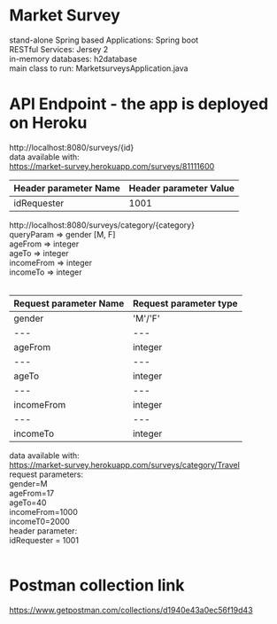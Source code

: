 # Market Survey
stand-alone Spring based Applications: Spring boot<br>
RESTful Services: Jersey 2<br>
in-memory databases: h2database<br>
main class to run: MarketsurveysApplication.java 

# API Endpoint - the app is deployed on Heroku
http://localhost:8080/surveys/{id}<br>
data available with:<br>
https://market-survey.herokuapp.com/surveys/81111600<br>
 
| Header parameter Name | Header parameter Value |
| --- | --- |
| idRequester | 1001 |


http://localhost:8080/surveys/category/{category}<br>
queryParam => gender [M, F]<br>
ageFrom => integer<br>
ageTo => integer<br>
incomeFrom => integer<br>
incomeTo => integer<br><br>

| Request parameter Name | Request parameter type |
| --- | --- |
| gender | 'M'/'F' |
| --- | --- |
| ageFrom | integer |
| --- | --- |
| ageTo | integer |
| --- | --- |
| incomeFrom | integer |
| --- | --- |
| incomeTo | integer |



data available with:<br>
https://market-survey.herokuapp.com/surveys/category/Travel<br>
request parameters:<br>
gender=M<br>
ageFrom=17<br>
ageTo=40<br>
incomeFrom=1000<br>
incomeT0=2000<br>
header parameter: <br>
idRequester = 1001<br><br>

# Postman collection link
https://www.getpostman.com/collections/d1940e43a0ec56f19d43
